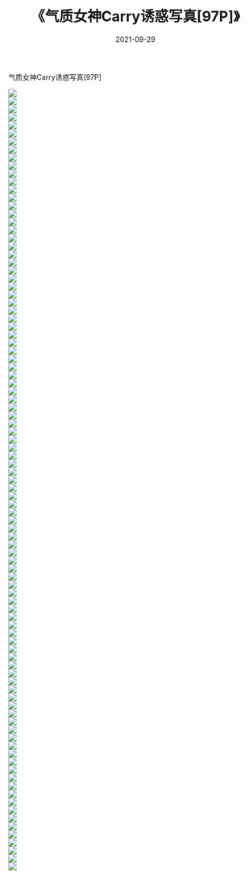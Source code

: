 ﻿---
layout: post
title:  《气质女神Carry诱惑写真[97P]》
date:   2021-09-29
img: http://pic.660000.xyz/1:/性感/2021/气质女神Carry诱惑写真[97P]/000.jpg
categories: [美女, 清纯, 唯美]
---

气质女神Carry诱惑写真[97P]

  ![](http://pic.660000.xyz/1:/性感/2021/气质女神Carry诱惑写真[97P]/001.jpg) <br> ![](http://pic.660000.xyz/1:/性感/2021/气质女神Carry诱惑写真[97P]/002.jpg) <br> ![](http://pic.660000.xyz/1:/性感/2021/气质女神Carry诱惑写真[97P]/003.jpg) <br> ![](http://pic.660000.xyz/1:/性感/2021/气质女神Carry诱惑写真[97P]/004.jpg) <br> ![](http://pic.660000.xyz/1:/性感/2021/气质女神Carry诱惑写真[97P]/005.jpg) <br> ![](http://pic.660000.xyz/1:/性感/2021/气质女神Carry诱惑写真[97P]/006.jpg) <br> ![](http://pic.660000.xyz/1:/性感/2021/气质女神Carry诱惑写真[97P]/007.jpg) <br> ![](http://pic.660000.xyz/1:/性感/2021/气质女神Carry诱惑写真[97P]/008.jpg) <br> ![](http://pic.660000.xyz/1:/性感/2021/气质女神Carry诱惑写真[97P]/009.jpg) <br> ![](http://pic.660000.xyz/1:/性感/2021/气质女神Carry诱惑写真[97P]/010.jpg) <br> ![](http://pic.660000.xyz/1:/性感/2021/气质女神Carry诱惑写真[97P]/011.jpg) <br> ![](http://pic.660000.xyz/1:/性感/2021/气质女神Carry诱惑写真[97P]/012.jpg) <br> ![](http://pic.660000.xyz/1:/性感/2021/气质女神Carry诱惑写真[97P]/013.jpg) <br> ![](http://pic.660000.xyz/1:/性感/2021/气质女神Carry诱惑写真[97P]/014.jpg) <br> ![](http://pic.660000.xyz/1:/性感/2021/气质女神Carry诱惑写真[97P]/015.jpg) <br> ![](http://pic.660000.xyz/1:/性感/2021/气质女神Carry诱惑写真[97P]/016.jpg) <br> ![](http://pic.660000.xyz/1:/性感/2021/气质女神Carry诱惑写真[97P]/017.jpg) <br> ![](http://pic.660000.xyz/1:/性感/2021/气质女神Carry诱惑写真[97P]/018.jpg) <br> ![](http://pic.660000.xyz/1:/性感/2021/气质女神Carry诱惑写真[97P]/019.jpg) <br> ![](http://pic.660000.xyz/1:/性感/2021/气质女神Carry诱惑写真[97P]/020.jpg) <br> ![](http://pic.660000.xyz/1:/性感/2021/气质女神Carry诱惑写真[97P]/021.jpg) <br> ![](http://pic.660000.xyz/1:/性感/2021/气质女神Carry诱惑写真[97P]/022.jpg) <br> ![](http://pic.660000.xyz/1:/性感/2021/气质女神Carry诱惑写真[97P]/023.jpg) <br> ![](http://pic.660000.xyz/1:/性感/2021/气质女神Carry诱惑写真[97P]/024.jpg) <br> ![](http://pic.660000.xyz/1:/性感/2021/气质女神Carry诱惑写真[97P]/025.jpg) <br> ![](http://pic.660000.xyz/1:/性感/2021/气质女神Carry诱惑写真[97P]/026.jpg) <br> ![](http://pic.660000.xyz/1:/性感/2021/气质女神Carry诱惑写真[97P]/027.jpg) <br> ![](http://pic.660000.xyz/1:/性感/2021/气质女神Carry诱惑写真[97P]/028.jpg) <br> ![](http://pic.660000.xyz/1:/性感/2021/气质女神Carry诱惑写真[97P]/029.jpg) <br> ![](http://pic.660000.xyz/1:/性感/2021/气质女神Carry诱惑写真[97P]/030.jpg) <br> ![](http://pic.660000.xyz/1:/性感/2021/气质女神Carry诱惑写真[97P]/031.jpg) <br> ![](http://pic.660000.xyz/1:/性感/2021/气质女神Carry诱惑写真[97P]/032.jpg) <br> ![](http://pic.660000.xyz/1:/性感/2021/气质女神Carry诱惑写真[97P]/033.jpg) <br> ![](http://pic.660000.xyz/1:/性感/2021/气质女神Carry诱惑写真[97P]/034.jpg) <br> ![](http://pic.660000.xyz/1:/性感/2021/气质女神Carry诱惑写真[97P]/035.jpg) <br> ![](http://pic.660000.xyz/1:/性感/2021/气质女神Carry诱惑写真[97P]/036.jpg) <br> ![](http://pic.660000.xyz/1:/性感/2021/气质女神Carry诱惑写真[97P]/037.jpg) <br> ![](http://pic.660000.xyz/1:/性感/2021/气质女神Carry诱惑写真[97P]/038.jpg) <br> ![](http://pic.660000.xyz/1:/性感/2021/气质女神Carry诱惑写真[97P]/039.jpg) <br> ![](http://pic.660000.xyz/1:/性感/2021/气质女神Carry诱惑写真[97P]/040.jpg) <br> ![](http://pic.660000.xyz/1:/性感/2021/气质女神Carry诱惑写真[97P]/041.jpg) <br> ![](http://pic.660000.xyz/1:/性感/2021/气质女神Carry诱惑写真[97P]/042.jpg) <br> ![](http://pic.660000.xyz/1:/性感/2021/气质女神Carry诱惑写真[97P]/043.jpg) <br> ![](http://pic.660000.xyz/1:/性感/2021/气质女神Carry诱惑写真[97P]/044.jpg) <br> ![](http://pic.660000.xyz/1:/性感/2021/气质女神Carry诱惑写真[97P]/045.jpg) <br> ![](http://pic.660000.xyz/1:/性感/2021/气质女神Carry诱惑写真[97P]/046.jpg) <br> ![](http://pic.660000.xyz/1:/性感/2021/气质女神Carry诱惑写真[97P]/047.jpg) <br> ![](http://pic.660000.xyz/1:/性感/2021/气质女神Carry诱惑写真[97P]/048.jpg) <br> ![](http://pic.660000.xyz/1:/性感/2021/气质女神Carry诱惑写真[97P]/049.jpg) <br> ![](http://pic.660000.xyz/1:/性感/2021/气质女神Carry诱惑写真[97P]/050.jpg) <br> ![](http://pic.660000.xyz/1:/性感/2021/气质女神Carry诱惑写真[97P]/051.jpg) <br> ![](http://pic.660000.xyz/1:/性感/2021/气质女神Carry诱惑写真[97P]/052.jpg) <br> ![](http://pic.660000.xyz/1:/性感/2021/气质女神Carry诱惑写真[97P]/053.jpg) <br> ![](http://pic.660000.xyz/1:/性感/2021/气质女神Carry诱惑写真[97P]/054.jpg) <br> ![](http://pic.660000.xyz/1:/性感/2021/气质女神Carry诱惑写真[97P]/055.jpg) <br> ![](http://pic.660000.xyz/1:/性感/2021/气质女神Carry诱惑写真[97P]/056.jpg) <br> ![](http://pic.660000.xyz/1:/性感/2021/气质女神Carry诱惑写真[97P]/057.jpg) <br> ![](http://pic.660000.xyz/1:/性感/2021/气质女神Carry诱惑写真[97P]/058.jpg) <br> ![](http://pic.660000.xyz/1:/性感/2021/气质女神Carry诱惑写真[97P]/059.jpg) <br> ![](http://pic.660000.xyz/1:/性感/2021/气质女神Carry诱惑写真[97P]/060.jpg) <br> ![](http://pic.660000.xyz/1:/性感/2021/气质女神Carry诱惑写真[97P]/061.jpg) <br> ![](http://pic.660000.xyz/1:/性感/2021/气质女神Carry诱惑写真[97P]/062.jpg) <br> ![](http://pic.660000.xyz/1:/性感/2021/气质女神Carry诱惑写真[97P]/063.jpg) <br> ![](http://pic.660000.xyz/1:/性感/2021/气质女神Carry诱惑写真[97P]/064.jpg) <br> ![](http://pic.660000.xyz/1:/性感/2021/气质女神Carry诱惑写真[97P]/065.jpg) <br> ![](http://pic.660000.xyz/1:/性感/2021/气质女神Carry诱惑写真[97P]/066.jpg) <br> ![](http://pic.660000.xyz/1:/性感/2021/气质女神Carry诱惑写真[97P]/067.jpg) <br> ![](http://pic.660000.xyz/1:/性感/2021/气质女神Carry诱惑写真[97P]/068.jpg) <br> ![](http://pic.660000.xyz/1:/性感/2021/气质女神Carry诱惑写真[97P]/069.jpg) <br> ![](http://pic.660000.xyz/1:/性感/2021/气质女神Carry诱惑写真[97P]/070.jpg) <br> ![](http://pic.660000.xyz/1:/性感/2021/气质女神Carry诱惑写真[97P]/071.jpg) <br> ![](http://pic.660000.xyz/1:/性感/2021/气质女神Carry诱惑写真[97P]/072.jpg) <br> ![](http://pic.660000.xyz/1:/性感/2021/气质女神Carry诱惑写真[97P]/073.jpg) <br> ![](http://pic.660000.xyz/1:/性感/2021/气质女神Carry诱惑写真[97P]/074.jpg) <br> ![](http://pic.660000.xyz/1:/性感/2021/气质女神Carry诱惑写真[97P]/075.jpg) <br> ![](http://pic.660000.xyz/1:/性感/2021/气质女神Carry诱惑写真[97P]/076.jpg) <br> ![](http://pic.660000.xyz/1:/性感/2021/气质女神Carry诱惑写真[97P]/077.jpg) <br> ![](http://pic.660000.xyz/1:/性感/2021/气质女神Carry诱惑写真[97P]/078.jpg) <br> ![](http://pic.660000.xyz/1:/性感/2021/气质女神Carry诱惑写真[97P]/079.jpg) <br> ![](http://pic.660000.xyz/1:/性感/2021/气质女神Carry诱惑写真[97P]/080.jpg) <br> ![](http://pic.660000.xyz/1:/性感/2021/气质女神Carry诱惑写真[97P]/081.jpg) <br> ![](http://pic.660000.xyz/1:/性感/2021/气质女神Carry诱惑写真[97P]/082.jpg) <br> ![](http://pic.660000.xyz/1:/性感/2021/气质女神Carry诱惑写真[97P]/083.jpg) <br> ![](http://pic.660000.xyz/1:/性感/2021/气质女神Carry诱惑写真[97P]/084.jpg) <br> ![](http://pic.660000.xyz/1:/性感/2021/气质女神Carry诱惑写真[97P]/085.jpg) <br> ![](http://pic.660000.xyz/1:/性感/2021/气质女神Carry诱惑写真[97P]/086.jpg) <br> ![](http://pic.660000.xyz/1:/性感/2021/气质女神Carry诱惑写真[97P]/087.jpg) <br> ![](http://pic.660000.xyz/1:/性感/2021/气质女神Carry诱惑写真[97P]/088.jpg) <br> ![](http://pic.660000.xyz/1:/性感/2021/气质女神Carry诱惑写真[97P]/089.jpg) <br> ![](http://pic.660000.xyz/1:/性感/2021/气质女神Carry诱惑写真[97P]/090.jpg) <br> ![](http://pic.660000.xyz/1:/性感/2021/气质女神Carry诱惑写真[97P]/091.jpg) <br> ![](http://pic.660000.xyz/1:/性感/2021/气质女神Carry诱惑写真[97P]/092.jpg) <br> ![](http://pic.660000.xyz/1:/性感/2021/气质女神Carry诱惑写真[97P]/093.jpg) <br> ![](http://pic.660000.xyz/1:/性感/2021/气质女神Carry诱惑写真[97P]/094.jpg) <br> ![](http://pic.660000.xyz/1:/性感/2021/气质女神Carry诱惑写真[97P]/095.jpg) <br> ![](http://pic.660000.xyz/1:/性感/2021/气质女神Carry诱惑写真[97P]/096.jpg) <br> ![](http://pic.660000.xyz/1:/性感/2021/气质女神Carry诱惑写真[97P]/097.jpg) <br>